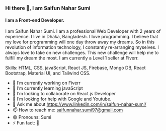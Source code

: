 ### Hi there 👋, I am Saifun Nahar Sumi
#### I am a Front-end Developer.
I am Saifun Nahar Sumi. I am a professional Web Developer with 2 years of experience. I live in Dhaka, Bangladesh. I love programming. I believe that my love for programming will one day throw away my dreams. So in this revolution of information technology, I constantly re-arranging myselves. I always love to take on new challenges. This new challenge will help me to fulfill my dream the most. I am currently a Level 1 seller at Fiverr.

Skills: HTML, CSS, javaScript, React JS, Firebase, Mongo DB, React Bootstrap, Material UI, and Tailwind CSS.

- 🔭 I’m currently working on Fiverr 
- 🌱 I’m currently learning javaScript 
- 👯 I’m looking to collaborate on React.js Developer 
- 🤔 I’m looking for help with Google and Youtube. 
- 💬 Ask me about https://www.linkedin.com/in/saifun-nahar-sumi/ 
- 📫 How to reach me: saifunnahar.sumi97@gmail.com 
- 😄 Pronouns: Sumi 
- ⚡ Fun fact: 🙂 

